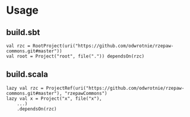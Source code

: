 # Usage

## build.sbt

```
val rzc = RootProject(uri("https://github.com/odwrotnie/rzepaw-commons.git#master"))
val root = Project("root", file(".")) dependsOn(rzc)
```

## build.scala

```
lazy val rzc = ProjectRef(uri("https://github.com/odwrotnie/rzepaw-commons.git#master"), "rzepawCommons")
lazy val x = Project("x", file("x"),
    ...)
    .dependsOn(rzc)
```
